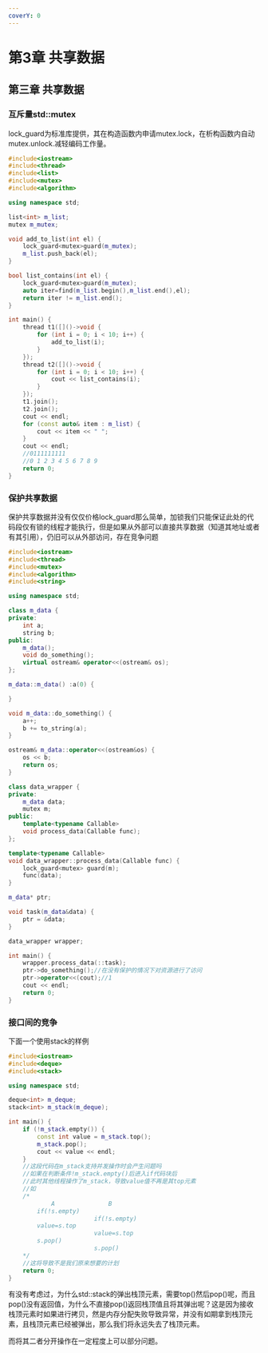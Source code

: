 ```yaml
---
coverY: 0
---
```


# 第3章 共享数据

## 第三章 共享数据

### 互斥量std::mutex

lock\_guard为标准库提供，其在构造函数内申请mutex.lock，在析构函数内自动mutex.unlock.减轻编码工作量。

```cpp
#include<iostream>
#include<thread>
#include<list>
#include<mutex>
#include<algorithm>

using namespace std;

list<int> m_list;
mutex m_mutex;

void add_to_list(int el) {
	lock_guard<mutex>guard(m_mutex);
	m_list.push_back(el);
}

bool list_contains(int el) {
	lock_guard<mutex>guard(m_mutex);
	auto iter=find(m_list.begin(),m_list.end(),el);
	return iter != m_list.end();
}

int main() {
	thread t1([]()->void {
		for (int i = 0; i < 10; i++) {
			add_to_list(i);
		}
	});
	thread t2([]()->void {
		for (int i = 0; i < 10; i++) {
			cout << list_contains(i);
		}
	});
	t1.join();
	t2.join();
	cout << endl;
	for (const auto& item : m_list) {
		cout << item << " ";
	}
	cout << endl;
	//0111111111
	//0 1 2 3 4 5 6 7 8 9
	return 0;
}
```

### 保护共享数据

保护共享数据并没有仅仅价格lock\_guard那么简单，加锁我们只能保证此处的代码段仅有锁的线程才能执行，但是如果从外部可以直接共享数据（知道其地址或者有其引用），仍旧可以从外部访问，存在竞争问题

```cpp
#include<iostream>
#include<thread>
#include<mutex>
#include<algorithm>
#include<string>

using namespace std;

class m_data {
private:
	int a;
	string b;
public:
	m_data();
	void do_something();
	virtual ostream& operator<<(ostream& os);
};

m_data::m_data() :a(0) {

}

void m_data::do_something() {
	a++;
	b += to_string(a);
}

ostream& m_data::operator<<(ostream&os) {
	os << b;
	return os;
}

class data_wrapper {
private:
	m_data data;
	mutex m;
public:
	template<typename Callable>
	void process_data(Callable func);
};

template<typename Callable>
void data_wrapper::process_data(Callable func) {
	lock_guard<mutex> guard(m);
	func(data);
}

m_data* ptr;

void task(m_data&data) {
	ptr = &data;
}

data_wrapper wrapper;

int main() {
	wrapper.process_data(::task);
	ptr->do_something();//在没有保护的情况下对资源进行了访问
	ptr->operator<<(cout);//1
	cout << endl;
	return 0;
}

```

### 接口间的竞争

下面一个使用stack的样例

```cpp
#include<iostream>
#include<deque>
#include<stack>

using namespace std;

deque<int> m_deque;
stack<int> m_stack(m_deque);

int main() {
	if (!m_stack.empty()) {
		const int value = m_stack.top();
		m_stack.pop();
		cout << value << endl;
	}
	//这段代码在m_stack支持并发操作时会产生问题吗
	//如果在判断条件!m_stack.empty()后进入if代码块后
	//此时其他线程操作了m_stack，导致value值不再是其top元素
	//如
	/*
			A				B
		if(!s.empty)  
						if(!s.empty)
		value=s.top	
						value=s.top
		s.pop()
						s.pop()
	*/
	//这将导致不是我们原来想要的计划
	return 0;
}
```

有没有考虑过，为什么std::stack的弹出栈顶元素，需要top()然后pop()呢，而且pop()没有返回值，为什么不直接pop()返回栈顶值且将其弹出呢？这是因为接收栈顶元素时如果进行拷贝，然是内存分配失败导致异常，并没有如期拿到栈顶元素，且栈顶元素已经被弹出，那么我们将永远失去了栈顶元素。

而将其二者分开操作在一定程度上可以部分问题。

